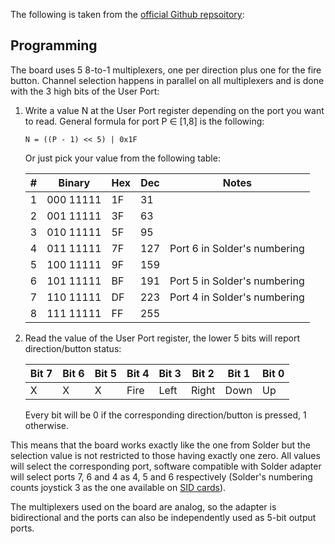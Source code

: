 The following is taken from the [official Github repsoitory](https://github.com/SukkoPera/WheelOfJoy):

## Programming
The board uses 5 8-to-1 multiplexers, one per direction plus one for the fire button. Channel selection happens in parallel on all multiplexers and is done with the 3 high bits of the User Port:

1. Write a value N at the User Port register depending on the port you want to read. General formula for port P ∈ [1,8] is the following:

   ```N = ((P - 1) << 5) | 0x1F```

   Or just pick your value from the following table:

   | # | Binary    | Hex| Dec | Notes                        |
      |---|-----------|----|-----|------------------------------|
   | 1 | 000 11111 | 1F |  31 |                              |
   | 2 | 001 11111 | 3F |  63 |                              |
   | 3 | 010 11111 | 5F |  95 |                              |
   | 4 | 011 11111 | 7F | 127 | Port 6 in Solder's numbering |
   | 5 | 100 11111 | 9F | 159 |                              |
   | 6 | 101 11111 | BF | 191 | Port 5 in Solder's numbering |
   | 7 | 110 11111 | DF | 223 | Port 4 in Solder's numbering |
   | 8 | 111 11111 | FF | 255 |                              |

2. Read the value of the User Port register, the lower 5 bits will report direction/button status:

   | Bit 7 | Bit 6 | Bit 5 | Bit 4 | Bit 3 | Bit 2 | Bit 1 | Bit 0 |
      |-------|-------|-------|-------|-------|-------|-------|-------|
   |   X   |   X   |   X   | Fire  | Left  | Right | Down  | Up    |

   Every bit will be 0 if the corresponding direction/button is pressed, 1 otherwise.

This means that the board works exactly like the one from Solder but the selection value is not restricted to those having exactly one zero. All values will select the corresponding port, software compatible with Solder adapter will select ports 7, 6 and 4 as 4, 5 and 6 respectively (Solder's numbering counts joystick 3 as the one available on [SID cards](https://github.com/SukkoPera/ReSeed)).

The multiplexers used on the board are analog, so the adapter is bidirectional and the ports can also be independently used as 5-bit output ports.
